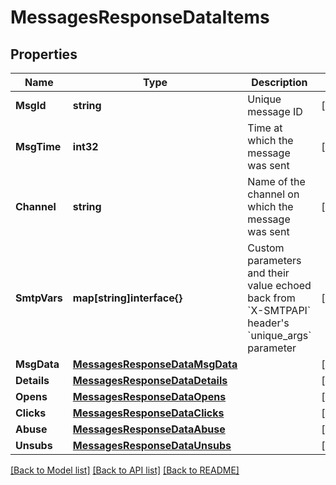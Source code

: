 # MessagesResponseDataItems

## Properties

Name | Type | Description | Notes
------------ | ------------- | ------------- | -------------
**MsgId** | **string** | Unique message ID | [optional] 
**MsgTime** | **int32** | Time at which the message was sent | [optional] 
**Channel** | **string** | Name of the channel on which the message was sent | [optional] 
**SmtpVars** | **map[string]interface{}** | Custom parameters and their value echoed back from &#x60;X-SMTPAPI&#x60; header&#39;s &#x60;unique_args&#x60; parameter | [optional] 
**MsgData** | [**MessagesResponseDataMsgData**](MessagesResponse_data_msg_data.md) |  | [optional] 
**Details** | [**MessagesResponseDataDetails**](MessagesResponse_data_details.md) |  | [optional] 
**Opens** | [**MessagesResponseDataOpens**](MessagesResponse_data_opens.md) |  | [optional] 
**Clicks** | [**MessagesResponseDataClicks**](MessagesResponse_data_clicks.md) |  | [optional] 
**Abuse** | [**MessagesResponseDataAbuse**](MessagesResponse_data_abuse.md) |  | [optional] 
**Unsubs** | [**MessagesResponseDataUnsubs**](MessagesResponse_data_unsubs.md) |  | [optional] 

[[Back to Model list]](../README.md#documentation-for-models) [[Back to API list]](../README.md#documentation-for-api-endpoints) [[Back to README]](../README.md)



